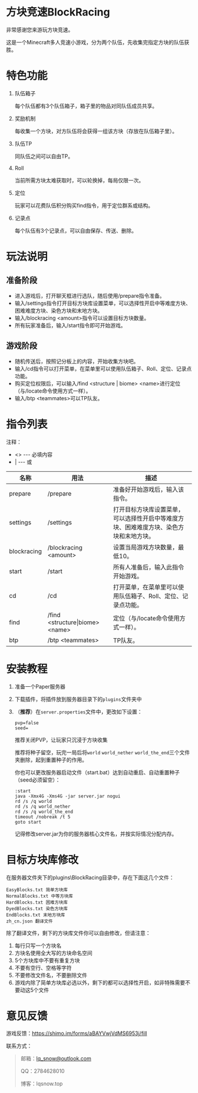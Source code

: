# 方块竞速BlockRacing

非常感谢您来游玩方块竞速。

这是一个Minecraft多人竞速小游戏，分为两个队伍，先收集完指定方块的队伍获胜。

# 特色功能

1. 队伍箱子

   每个队伍都有3个队伍箱子，箱子里的物品对同队伍成员共享。

2. 奖励机制

   每收集一个方块，对方队伍将会获得一组该方块（存放在队伍箱子里）。

3. 队伍TP

   同队伍之间可以自由TP。

4. Roll

   当前所需方块太难获取时，可以轮换掉，每局仅限一次。

5. 定位

   玩家可以花费队伍积分购买find指令，用于定位群系或结构。

6. 记录点

   每个队伍有3个记录点，可以自由保存、传送、删除。

# 玩法说明

## 准备阶段

- 进入游戏后，打开聊天框进行选队，随后使用/prepare指令准备。
- 输入/settings指令打开目标方块库设置菜单，可以选择性开启中等难度方块、困难难度方块、染色方块和末地方块。
- 输入/blockracing \<amount>指令可以设置目标方块数量。
- 所有玩家准备后，输入/start指令即可开始游戏。

## 游戏阶段

- 随机传送后，按照记分板上的内容，开始收集方块吧。
- 输入/cd指令可以打开菜单，在菜单里可以使用队伍箱子、Roll、定位、记录点功能。
- 购买定位权限后，可以输入/find <structure | biome> \<name>进行定位（与/locate命令使用方式一样）。
- 输入/btp \<teammates>可以TP队友。

# 指令列表

注释：

- <> --- 必填内容
- | --- 或

| 名称        | 用法                   | 描述                                                         |
| ----------- | ---------------------- | ------------------------------------------------------------ |
| prepare     | /prepare               | 准备好开始游戏后，输入该指令。                               |
| settings    | /settings              | 打开目标方块库设置菜单，可以选择性开启中等难度方块、困难难度方块、染色方块和末地方块。 |
| blockracing | /blockracing \<amount> | 设置当局游戏方块数量，最低10。                               |
| start       | /start                 | 所有人准备后，输入此指令开始游戏。                           |
| cd          | /cd     | 打开菜单，在菜单里可以使用队伍箱子、Roll、定位、记录点功能。 |
|   find          |      /find <structure\|biome> \<name>                  |               定位（与/locate命令使用方式一样）。                                             |
| btp | /btp \<teammates> | TP队友。 |

# 安装教程

1. 准备一个Paper服务器

2. 下载插件，将插件放到服务器目录下的`plugins`文件夹中

3. （**推荐**）在`server.properties`文件中，更改如下设置：

   ```
   pvp=false
   seed=
   ```

   推荐关闭PVP，让玩家只沉浸于方块收集

   推荐将种子留空，玩完一局后将`world` `world_nether` `world_the_end`三个文件夹删除，起到重置种子的作用。

   你也可以更改服务器启动文件（start.bat）达到自动重启、自动重置种子（seed必须留空）：

   ```
   :start
   java -Xmx4G -Xms4G -jar server.jar nogui
   rd /s /q world
   rd /s /q world_nether
   rd /s /q world_the_end
   timeout /nobreak /t 5
   goto start
   ```

   记得修改server.jar为你的服务器核心文件名，并按实际情况分配内存。

# 目标方块库修改

在服务器文件夹下的plugins\BlockRacing目录中，存在下面这几个文件：

```
EasyBlocks.txt 简单方块库
NormalBlocks.txt 中等方块库
HardBlocks.txt 困难方块库
DyedBlocks.txt 染色方块库
EndBlocks.txt 末地方块库
zh_cn.json 翻译文件
```

除了翻译文件，剩下的方块库文件你可以自由修改，但请注意：

1. 每行只写一个方块名
2. 方块名使用全大写的方块命名空间
3. 5个方块库中不要有重复方块
4. 不要有空行、空格等字符
5. 不要修改文件名，不要删除文件
6. 游戏内除了简单方块库必选以外，剩下的都可以选择性开启，如非特殊需要不要动这5个文件

# 意见反馈

游戏反馈：https://shimo.im/forms/aBAYVwjVdMS6953j/fill

联系方式：

>  邮箱：lq_snow@outlook.com
> 
>  QQ：2784628010
> 
>  博客：lqsnow.top
